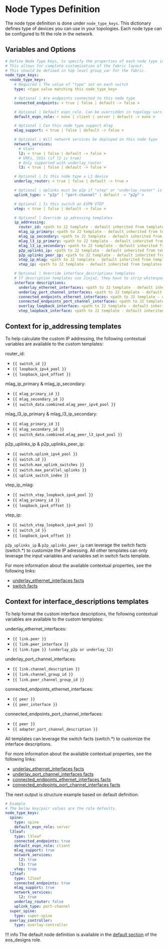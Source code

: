 # Node Types Definition

The node type definition is done under `node_type_keys`. This dictionary defines type of devices you can use in your topologies. Each node type can be configured to fit the role in the network.

## Variables and Options

```yaml
# Define Node Type Keys, to specify the properties of each node type in the fabric
# This allows for complete customization of the fabric layout.
# This should be defined in top level group_var for the fabric.
node_type_keys:
  <node_type_key>:
    # Required | The value of "type" set on each switch
    type: <type value matching this node_type_key>

    # Optional | Are endpoints connected to this node type
    connected_endpoints: < true | false | default -> false >

    # Optional | Default evpn_role. Can be overridden in topology vars.
    default_evpn_role: < none | client | server | default -> none >

    # Optional | Can this node type support mlag
    mlag_support: < true | false | default -> false >

    # Optional | Will network services be deployed on this node type
    network_services:
      # Vlans
      l2: < true | false | default -> false >
      # VRFs, SVIs (if l2 is true)
      # Only supported with underlay_router
      l3: < true | false | default -> false >

    # Optional | Is this node type a L3 device
    underlay_router: < true | false | default -> true >

    # Optional | Uplinks must be p2p if "vtep" or "underlay_router" is true.
    uplink_type: < "p2p" | "port-channel" | default -> "p2p" >

    # Optional | Is this switch an EVPN VTEP
    vtep: < true | false | default -> false >

    # Optional | Override ip_adressing templates
    ip_addressing:
      router_id: <path to J2 template - default inherited from templates.ip_addressing.router_id >
      mlag_ip_primary: <path to J2 template - default inherited from templates.ip_addressing.mlag_ip_primary >
      mlag_ip_secondary: <path to J2 template - default inherited from templates.ip_addressing.mlag_ip_secondary >
      mlag_l3_ip_primary: <path to J2 template - default inherited from templates.ip_addressing.mlag_l3_ip_primary >
      mlag_l3_ip_secondary: <path to J2 template - default inherited from templates.ip_addressing.mlag_l3_ip_secondary >
      p2p_uplinks_ip: <path to J2 template - default inherited from templates.ip_addressing.p2p_uplinks_ip >
      p2p_uplinks_peer_ip: <path to J2 template - default inherited from templates.ip_addressing.p2p_uplinks_peer_ip >
      vtep_ip_mlag: <path to J2 template - default inherited from templates.ip_addressing.vtep_ip_mlag >
      vtep_ip: <path to J2 template - default inherited from templates.ip_addressing.vtep_ip >

    # Optional | Override interface_descriptions templates
    # If description templates use Jinja2, they have to strip whitespaces using {%- -%} on any code blocks
    interface descriptions:
      underlay_ethernet_interfaces: <path to J2 template - default inherited from templates.interface_descriptions.underlay_ethernet_interfaces >
      underlay_port_channel_interfaces: <path to J2 template - default inherited from templates.interface_descriptions.underlay_port_channel_interfaces >
      connected_endpoints_ethernet_interfaces: <path to J2 template - default inherited from templates.interface_descriptions.connected_endpoints_ethernet_interfaces >
      connected_endpoints_port_channel_interfaces: <path to J2 template - default inherited from templates.interface_descriptions.connected_endpoints_port_channel_interfaces >
      overlay_loopback_interface: <path to J2 template - default inherited from templates.interface_descriptions.overlay_loopback_interface >
      vtep_loopback_interface: <path to J2 template - default inherited from templates.interface_descriptions.vtep_loopback_interface >
```

## Context for ip_addressing templates

To help calculate the custom IP addressing, the following contextual variables are available to the custom templates:

router_id:
- `{{ switch_id }}`
- `{{ loopback_ipv4_pool }}`
- `{{ loopback_ipv4_offset }}`

mlag_ip_primary & mlag_ip_secondary:
- `{{ mlag_primary_id }}`
- `{{ mlag_secondary_id }}`
- `{{ switch_data.combined.mlag_peer_ipv4_pool }}`

mlag_l3_ip_primary & mlag_l3_ip_secondary:
- `{{ mlag_primary_id }}`
- `{{ mlag_secondary_id }}`
- `{{ switch_data.combined.mlag_peer_l3_ipv4_pool }}`

p2p_uplinks_ip & p2p_uplinks_peer_ip:
- `{{ switch.uplink_ipv4_pool }}`
- `{{ switch.id }}`
- `{{ switch.max_uplink_switches }}`
- `{{ switch.max_parallel_uplinks }}`
- `{{ uplink_switch_index }}`

vtep_ip_mlag:
- `{{ switch_vtep_loopback_ipv4_pool }}`
- `{{ mlag_primary_id }}`
- `{{ loopback_ipv4_offset }}`

vtep_ip:
- `{{ switch_vtep_loopback_ipv4_pool }}`
- `{{ switch_id }}`
- `{{ loopback_ipv4_offset }}`

`p2p_uplinks_ip` & `p2p_uplinks_peer_ip` can leverage the switch facts (switch.*) to customize the IP adressing.
All other templates can only leverage the input variables and variables set in switch facts template.

For more information about the available contextual properties, see the following links:
- [underlay_ethernet_interfaces facts](../templates/designs/l3ls-evpn/facts/topology/p2p-uplinks.j2)
- [switch facts](../templates/designs/l3ls-evpn/facts/switch/switch.j2)

## Context for interface_descriptions templates

To help format the custom interface descriptions, the following contextual variables are available to the custom templates:

underlay_ethernet_interfaces:
- `{{ link.peer }}`
- `{{ link.peer_interface }}`
- `{{ link.type }} (underlay_p2p or underlay_l2)`

underlay_port_channel_interfaces:
- `{{ link.channel_description }}`
- `{{ link.channel_group_id }}`
- `{{ link.peer_channel_group_id }}`

connected_endpoints_ethernet_interfaces:
- `{{ peer }}`
- `{{ peer_interface }}`

connected_endpoints_port_channel_interfaces:
- `{{ peer }}`
- `{{ adapter_port_channel_description }}`

All templates can leverage the switch facts (switch.*) to customize the interface descriptions.

For more information about the available contextual properties, see the following links:
- [underlay_ethernet_interfaces facts](../templates/facts/topology/p2p-uplinks.j2)
- [underlay_port_channel_interfaces facts](../templates/facts/topology/port-channel-uplinks.j2)
- [connected_endpoints_ethernet_interfaces facts](../templates/connected_endpoints/ethernet-interfaces.j2)
- [connected_endpoints_port_channel_interfaces facts](../templates/connected_endpoints/port-channel-interfaces.j2)

The next output is structure example based on default definition:

```yaml
# Example
# The below key/pair values are the role defaults.
node_type_keys:
  spine:
    type: spine
    default_evpn_role: server
  l3leaf:
    type: l3leaf
    connected_endpoints: true
    default_evpn_role: client
    mlag_support: true
    network_services:
      l2: true
      l3: true
    vtep: true
  l2leaf:
    type: l2leaf
    connected_endpoints: true
    mlag_support: true
    network_services:
      l2: true
    underlay_router: false
    uplink_type: port-channel
  super_spine:
    type: super-spine
  overlay_controller:
    type: overlay-controller
```

!!! info
    The default node definition is available in the [default section](../defaults/main/main.yml) of the eos_designs role.
